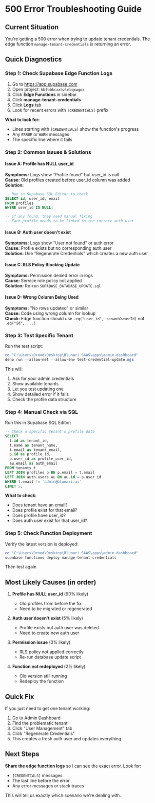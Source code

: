# 500 Error Troubleshooting Guide

## Current Situation

You're getting a 500 error when trying to update tenant credentials. The edge function `manage-tenant-credentials` is returning an error.

## Quick Diagnostics

### Step 1: Check Supabase Edge Function Logs

1. Go to https://app.supabase.com
2. Open project: `kbfbbkcaxhzlnbqxwgoz`
3. Click **Edge Functions** in sidebar
4. Click **manage-tenant-credentials**
5. Click **Logs** tab
6. Look for recent errors with `[CREDENTIALS]` prefix

**What to look for:**
- Lines starting with `[CREDENTIALS]` show the function's progress
- Any `ERROR` or `WARN` messages
- The specific line where it fails

### Step 2: Common Issues & Solutions

#### Issue A: Profile has NULL user_id
**Symptoms:** Logs show "Profile found" but user_id is null  
**Cause:** Old profiles created before user_id column was added  
**Solution:**
```sql
-- Run in Supabase SQL Editor to check
SELECT id, user_id, email 
FROM profiles 
WHERE user_id IS NULL;

-- If any found, they need manual fixing
-- Each profile needs to be linked to the correct auth user
```

#### Issue B: Auth user doesn't exist
**Symptoms:** Logs show "User not found" or auth error  
**Cause:** Profile exists but no corresponding auth user  
**Solution:** Use "Regenerate Credentials" which creates a new auth user

#### Issue C: RLS Policy Blocking Update
**Symptoms:** Permission denied error in logs  
**Cause:** Service role policy not applied  
**Solution:** Re-run `SUPABASE_DATABASE_UPDATE.sql`

#### Issue D: Wrong Column Being Used
**Symptoms:** "No rows updated" or similar  
**Cause:** Code using wrong column for lookup  
**Check:** Edge function should use `.eq("user_id", tenantOwnerId)` not `.eq("id", ...)`

### Step 3: Test Specific Tenant

Run the test script:

```powershell
cd "C:\Users\Drood\Desktop\Blunari SAAS\apps\admin-dashboard"
deno run --allow-net --allow-env test-credential-update.mjs
```

This will:
1. Ask for your admin credentials
2. Show available tenants
3. Let you test updating one
4. Show detailed error if it fails
5. Check the profile data structure

### Step 4: Manual Check via SQL

Run this in Supabase SQL Editor:

```sql
-- Check a specific tenant's profile data
SELECT 
  t.id as tenant_id,
  t.name as tenant_name,
  t.email as tenant_email,
  p.id as profile_id,
  p.user_id as profile_user_id,
  au.email as auth_email
FROM tenants t
LEFT JOIN profiles p ON p.email = t.email
LEFT JOIN auth.users au ON au.id = p.user_id
WHERE t.email != 'admin@blunari.ai'
LIMIT 5;
```

**What to check:**
- Does tenant have an email?
- Does profile exist for that email?
- Does profile have user_id?
- Does auth user exist for that user_id?

### Step 5: Check Function Deployment

Verify the latest version is deployed:

```powershell
cd "C:\Users\Drood\Desktop\Blunari SAAS\apps\admin-dashboard"
supabase functions deploy manage-tenant-credentials
```

Then test again.

## Most Likely Causes (in order)

1. **Profile has NULL user_id** (90% likely)
   - Old profiles from before the fix
   - Need to be migrated or regenerated

2. **Auth user doesn't exist** (5% likely)
   - Profile exists but auth user was deleted
   - Need to create new auth user

3. **Permission issue** (3% likely)
   - RLS policy not applied correctly
   - Re-run database update script

4. **Function not redeployed** (2% likely)
   - Old version still running
   - Redeploy the function

## Quick Fix

If you just need to get one tenant working:

1. Go to Admin Dashboard
2. Find the problematic tenant
3. Click "User Management" tab
4. Click "Regenerate Credentials"
5. This creates a fresh auth user and updates everything

## Next Steps

**Share the edge function logs** so I can see the exact error. Look for:
- `[CREDENTIALS]` messages
- The last line before the error
- Any error messages or stack traces

This will tell us exactly which scenario we're dealing with.
